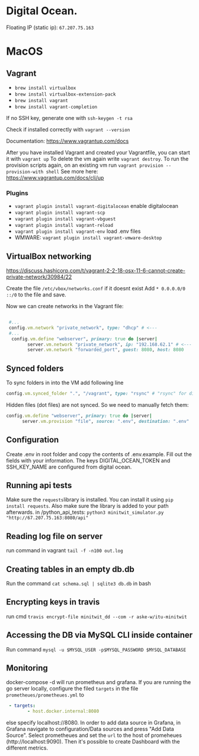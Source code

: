 # Digital Ocean.
Floating IP (static ip): `67.207.75.163`

# MacOS

## Vagrant

- `brew install virtualbox`
- `brew install virtualbox-extension-pack`
- `brew install vagrant`
- `brew install vagrant-completion`

If no SSH key, generate one with `ssh-keygen -t rsa`

Check if installed correctly with `vagrant --version`

Documentation: https://www.vagrantup.com/docs

After you have installed Vagrant and created your Vagrantfile, you can start it with `vagrant up`
To delete the vm again write `vagrant destroy`.
To run the provision scripts again, on an existing vm run `vagrant provision --provision-with shell`
See more here: https://www.vagrantup.com/docs/cli/up


### Plugins

- `vagrant plugin install vagrant-digitalocean` enable digitalocean
- `vagrant plugin install vagrant-scp`
- `vagrant plugin install vagrant-vbguest`
- `vagrant plugin install vagrant-reload`
- `vagrant plugin install vagrant-env` load .env files
- WMWARE: `vagrant plugin install vagrant-vmware-desktop`

## VirtualBox networking

https://discuss.hashicorp.com/t/vagrant-2-2-18-osx-11-6-cannot-create-private-network/30984/22

Create the file `/etc/vbox/networks.conf` if it doesnt exist
Add `* 0.0.0.0/0 ::/0` to the file and save.

Now we can create networks in the Vagrant file:

```ruby

 #...
 config.vm.network "private_network", type: "dhcp" # <---
 #...
  config.vm.define "webserver", primary: true do |server|
        server.vm.network "private_network", ip: "192.168.62.1" # <---
        server.vm.network "forwarded_port", guest: 8080, host: 8080

```

## Synced folders
To sync folders in into the VM add following line
```ruby
config.vm.synced_folder ".", "/vagrant", type: "rsync" # "rsync" for digitalocean. "virtualbox" for virtualbox
```

Hidden files (dot files) are not synced. So we need to manually fetch them:
```ruby
config.vm.define "webserver", primary: true do |server|
      server.vm.provision "file", source: ".env", destination: ".env"
```

## Configuration
Create .env in root folder and copy the contents of .env.example. Fill out the fields with your information. The keys DIGITAL_OCEAN_TOKEN and SSH_KEY_NAME are configured from digital ocean. 


## Running api tests
Make sure the ```requests```library is installed. You can install it using ```pip install requests```.
Also make sure the library is added to your path afterwards.
in /python_api_tests: ```python3 minitwit_simulator.py "http://67.207.75.163:8080/api"```


## Reading log file on server
run command in vagrant ```tail -f -n100 out.log```

## Creating tables in an empty db.db
Run the command ```cat schema.sql | sqlite3 db.db``` in bash

## Encrypting keys in travis
run cmd ```travis encrypt-file minitwit_dd --com -r aske-w/itu-minitwit```

## Accessing the DB via MySQL CLI inside container
Run command ```mysql -u $MYSQL_USER -p$MYSQL_PASSWORD $MYSQL_DATABASE```

## Monitoring
docker-compose -d will run prometheus and grafana. If you are running the go server locally, configure the filed ```targets``` in the file ```prometheues/prometheues.yml``` to 

```yaml
 - targets:
        - host.docker.internal:8080
```
else specify localhost://8080.
In order to add data source in Grafana, in Grafana navigate to configuration/Data sources and press "Add Data Source". Select prometheues and set the ```url``` to the host of promeheues (http://localhost:9090). Then it's possible to create Dashboard with the different metrics. 